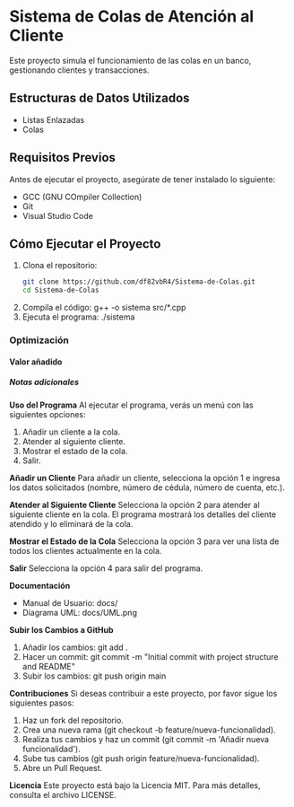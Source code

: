 # Sistema de Colas de Atención al Cliente

Este proyecto simula el funcionamiento de las colas en un banco, gestionando clientes y transacciones.

## Estructuras de Datos Utilizados
- Listas Enlazadas
- Colas

## Requisitos Previos

Antes de ejecutar el proyecto, asegúrate de tener instalado lo siguiente:
- GCC (GNU COmpiler Collection)
- Git
- Visual Studio Code

## Cómo Ejecutar el Proyecto

1. Clona el repositorio:
   ```bash
   git clone https://github.com/df82vbR4/Sistema-de-Colas.git
   cd Sistema-de-Colas
2. Compila el código:
   g++ -o sistema src/*.cpp
3. Ejecuta el programa:
   ./sistema

### Optimización


#### Valor añadido


##### Notas adicionales

**Uso del Programa**
Al ejecutar el programa, verás un menú con las siguientes opciones:
1. Añadir un cliente a la cola.
2. Atender al siguiente cliente.
3. Mostrar el estado de la cola.
4. Salir.

**Añadir un Cliente**
Para añadir un cliente, selecciona la opción 1 e ingresa los datos solicitados (nombre, número de cédula, número de cuenta, etc.).

**Atender al Siguiente Cliente**
Selecciona la opción 2 para atender al siguiente cliente en la cola. El programa mostrará los detalles del cliente atendido y lo eliminará de la cola.

**Mostrar el Estado de la Cola**
Selecciona la opción 3 para ver una lista de todos los clientes actualmente en la cola.

**Salir**
Selecciona la opción 4 para salir del programa.

**Documentación**
* Manual de Usuario: docs/
* Diagrama UML: docs/UML.png

**Subir los Cambios a GitHub**
1. Añadir los cambios:
   git add .
2. Hacer un commit:
   git commit -m "Initial commit with project structure and README"
3. Subir los cambios:
   git push origin main

**Contribuciones**
Si deseas contribuir a este proyecto, por favor sigue los siguientes pasos:
1. Haz un fork del repositorio.
2. Crea una nueva rama (git checkout -b feature/nueva-funcionalidad).
3. Realiza tus cambios y haz un commit (git commit -m 'Añadir nueva funcionalidad').
4. Sube tus cambios (git push origin feature/nueva-funcionalidad).
5. Abre un Pull Request.

**Licencia**
Este proyecto está bajo la Licencia MIT. Para más detalles, consulta el archivo LICENSE.
